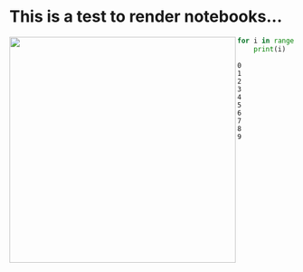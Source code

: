 
# This is a test to render notebooks...



<img src="https://avatars0.githubusercontent.com/u/25323809?s=460&v=4" width="400" height="400" align="left" >







```python
for i in range(10):
    print(i)
```

    0
    1
    2
    3
    4
    5
    6
    7
    8
    9



```python

```
